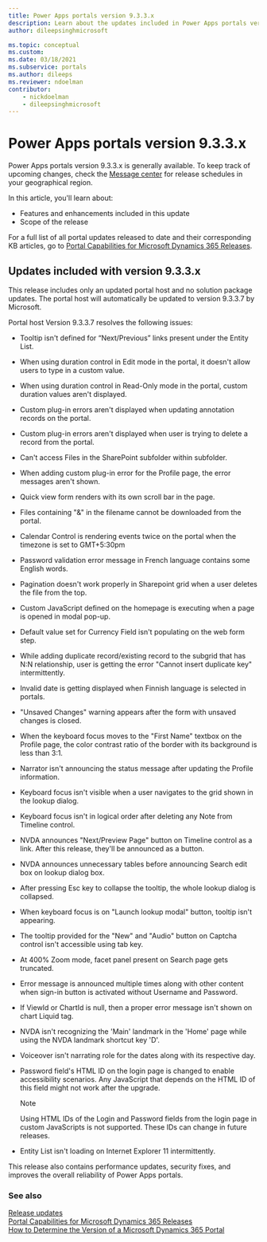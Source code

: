 ```yaml
---
title: Power Apps portals version 9.3.3.x
description: Learn about the updates included in Power Apps portals version 9.3.3.x, including fixes, enhancements, and the scope of the release.
author: dileepsinghmicrosoft

ms.topic: conceptual
ms.custom: 
ms.date: 03/18/2021
ms.subservice: portals
ms.author: dileeps
ms.reviewer: ndoelman
contributor:
    - nickdoelman
    - dileepsinghmicrosoft
---
```


# Power Apps portals version 9.3.3.x

Power Apps portals version 9.3.3.x is generally available. To keep track of upcoming changes, check the [Message center](/microsoft-365/admin/manage/message-center) for release schedules in your geographical region.

In this article, you'll learn about:

- Features and enhancements included in this update
- Scope of the release

For a full list of all portal updates released to date and their corresponding KB articles, go to [Portal Capabilities for Microsoft Dynamics 365 Releases](https://support.microsoft.com/topic/portal-capabilities-for-microsoft-dynamics-365-releases-81f5fcc9-ef72-8b2e-5b4b-29e9840fb5c4).

## Updates included with version 9.3.3.x

This release includes only an updated portal host and no solution package
updates. The portal host will automatically be updated to version 9.3.3.7 by
Microsoft.

Portal host Version 9.3.3.7 resolves the following issues:

-   Tooltip isn't defined for “Next/Previous” links present under the Entity
    List.

-   When using duration control in Edit mode in the portal, it doesn't allow users
    to type in a custom value.

-   When using duration control in Read-Only mode in the portal, custom duration
    values aren't displayed.

-   Custom plug-in errors aren't displayed when updating annotation records on
    the portal.
    
-   Custom plug-in errors aren't displayed when user is trying to delete a
    record from the portal.

-   Can't access Files in the SharePoint subfolder within subfolder.

-   When adding custom plug-in error for the Profile page, the error messages aren't shown.

-   Quick view form renders with its own scroll bar in the page.

-   Files containing "&" in the filename cannot be downloaded from the portal.

-   Calendar Control is rendering events twice on the portal when the timezone
    is set to GMT+5:30pm

-   Password validation error message in French language contains some English
    words.

-   Pagination doesn't work properly in Sharepoint grid when a user deletes the
    file from the top.

-   Custom JavaScript defined on the homepage is executing when a page is
    opened in modal pop-up.

-   Default value set for Currency Field isn't populating on the web form step.

-   While adding duplicate record/existing record to the subgrid that has N:N
    relationship, user is getting the error "Cannot insert duplicate key"
    intermittently.

-   Invalid date is getting displayed when Finnish language is selected in
    portals.

-   "Unsaved Changes" warning appears after the form with unsaved changes is
    closed.

-   When the keyboard focus moves to the "First Name" textbox on the Profile page, the
    color contrast ratio of the border with its background is less than 3:1.

-   Narrator isn't announcing the status message after updating the Profile
    information.

-   Keyboard focus isn't visible when a user navigates to the grid shown in the
    lookup dialog.

-   Keyboard focus isn't in logical order after deleting any Note from Timeline
    control.

-   NVDA announces "Next/Preview Page" button on Timeline control as a link.
    After this release, they'll be announced as a button.

-   NVDA announces unnecessary tables before announcing Search edit box on
    lookup dialog box.

-   After pressing Esc key to collapse the tooltip, the whole lookup dialog is
    collapsed.

-   When keyboard focus is on "Launch lookup modal" button, tooltip isn't
    appearing.

-   The tooltip provided for the "New" and "Audio" button on Captcha control isn't accessible using tab key.

-   At 400% Zoom mode, facet panel present on Search page gets truncated.

-   Error message is announced multiple times along with other content when sign-in button is activated without Username and Password.

-   If ViewId or ChartId is null, then a proper error message isn't shown on
    chart Liquid tag.

-   NVDA isn't recognizing the 'Main' landmark in the 'Home' page while using the NVDA landmark shortcut key 'D'.

-   Voiceover isn't narrating role for the dates along with its respective day.

- Password field's HTML ID on the login page is changed to enable accessibility scenarios. Any JavaScript that depends on the HTML ID of this field might not work after the upgrade.

    > [!NOTE]
    > Using HTML IDs of the Login and Password fields from the login page in custom JavaScripts is not supported. These IDs can change in future releases.

- Entity List isn't loading on Internet Explorer 11 intermittently.

This release also contains performance updates, security fixes, and improves the overall
reliability of Power Apps portals.

### See also

[Release updates](../release-updates.md) <br>
[Portal Capabilities for Microsoft Dynamics 365 Releases](https://support.microsoft.com/topic/portal-capabilities-for-microsoft-dynamics-365-releases-81f5fcc9-ef72-8b2e-5b4b-29e9840fb5c4) <br>
[How to Determine the Version of a Microsoft Dynamics 365 Portal](https://support.microsoft.com/topic/how-to-determine-the-version-of-a-microsoft-dynamics-365-portal-d2400fdc-b1dd-597b-feab-87abc805325e)

